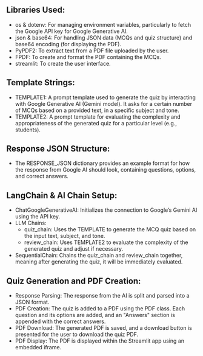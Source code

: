 ## Libraries Used:
- os & dotenv: For managing environment variables, particularly to fetch the Google API key for Google Generative AI.
- json & base64: For handling JSON data (MCQs and quiz structure) and base64 encoding (for displaying the PDF).
- PyPDF2: To extract text from a PDF file uploaded by the user.
- FPDF: To create and format the PDF containing the MCQs.
- streamlit: To create the user interface.

## Template Strings:
- TEMPLATE1: A prompt template used to generate the quiz by interacting with Google Generative AI (Gemini model). It asks for a  certain number of MCQs based on a provided text, in a specific subject and tone.
- TEMPLATE2: A prompt template for evaluating the complexity and appropriateness of the generated quiz for a particular level (e.g., students).

## Response JSON Structure:
- The RESPONSE_JSON dictionary provides an example format for how the response from Google AI should look, containing questions, options, and correct answers.

## LangChain & AI Chain Setup:
- ChatGoogleGenerativeAI: Initializes the connection to Google’s Gemini AI using the API key.
- LLM Chains:
   - quiz_chain: Uses the TEMPLATE to generate the MCQ quiz based on the input text, subject, and tone.
   - review_chain: Uses TEMPLATE2 to evaluate the complexity of the generated quiz and adjust if necessary.
- SequentialChain: Chains the quiz_chain and review_chain together, meaning after generating the quiz, it will be immediately evaluated.

## Quiz Generation and PDF Creation:
- Response Parsing: The response from the AI is split and parsed into a JSON format.
- PDF Creation: The quiz is added to a PDF using the PDF class. Each question and its options are added, and an "Answers" section is appended with the correct answers.
- PDF Download: The generated PDF is saved, and a download button is presented for the user to download the quiz PDF.
- PDF Display: The PDF is displayed within the Streamlit app using an embedded iframe.
